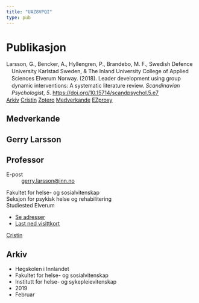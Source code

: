 ```yaml
---
title: "UAZ8VPQI"
type: pub
---
```

<h1>Publikasjon</h1>
<article id="csl-bib-container-UAZ8VPQI" class="csl-bib-container">
  <div class="csl-bib-body" style="line-height: 1.35; padding-left: 1em; text-indent:-1em;">
  <div class="csl-entry">Larsson, G., Bencker, A., Hyllengren, P., Brandebo, M. F., Swedish Defence University Karlstad Sweden, &amp; The Inland University College of Applied Sciences Elverum Norway. (2018). Leader development using group dynamic interventions: A systematic literature review. <i>Scandinavian Psychologist</i>, <i>5</i>. <a href="https://doi.org/10.15714/scandpsychol.5.e7">https://doi.org/10.15714/scandpsychol.5.e7</a></div>
</div>
  <div class="csl-bib-buttons">
    <a href="#taxonomy-article-UAZ8VPQI" class="csl-bib-button">Arkiv</a>
    <a href alt="Cristin URL" class="csl-bib-button">Cristin</a>
    <a href alt="Zotero URL" class="csl-bib-button">Zotero</a>
    <a href="#contributors-article-UAZ8VPQI" class="csl-bib-button">Medverkande</a>
    <a href="http://ezproxy.inn.no/login?url=https://doi.org/10.15714/scandpsychol.5.e7" class="csl-bib-button">EZproxy</a>
  </div>
  <div id="csl-bib-meta-container-UAZ8VPQI"></div>
</article>
<div id="csl-bib-meta-UAZ8VPQI" class="csl-bib-meta">
  <article id="contributors-article-UAZ8VPQI" class="contributors-article">
    <h1>Medverkande</h1>
    <div class="personas">
<div class="vrtx-hinn-person-card">
<div class="photo">
<i class="lar la-user-circle missing-person"></i>
</div>
<div class="info">
<hgroup><h1>Gerry Larsson</h1>
<h2>Professor</h2>
</hgroup><dl>
<dt>E-post</dt>
<dd>
<a href="mailto:gerry.larsson@inn.no">gerry.larsson@inn.no</a>
</dd>
</dl>
<p>
Fakultet for helse- og sosialvitenskap<br>
Seksjon for psykisk helse og rehabilitering<br>
Studiested Elverum
</p>
<ul class="vrtx-hinn-links">
<li><a href="https://www.inn.no/finn-en-ansatt/gerry-larsson.html#vrtx-hinn-addresses">Se adresser</a></li>
<li><a href="https://www.inn.no/finn-en-ansatt/gerry-larsson.html?vrtx=vcf">Last ned visittkort</a></li>
</ul>
</div>
</div>
<a href="https://app.cristin.no/persons/show.jsf?id=50941" alt="Cristin URL" class="personas-cristin">Cristin</a>
</div>
  </article>
  <article id="taxonomy-article-UAZ8VPQI" class="taxonomy-article">
    <h1>Arkiv</h1>
    <ul>
      <li>Høgskolen i Innlandet</li>
      <li>Fakultet for helse- og sosialvitenskap</li>
      <li>Institutt for helse- og sykepleievitenskap</li>
      <li>2019</li>
      <li>Februar</li>
    </ul>
  </article>
</div>
